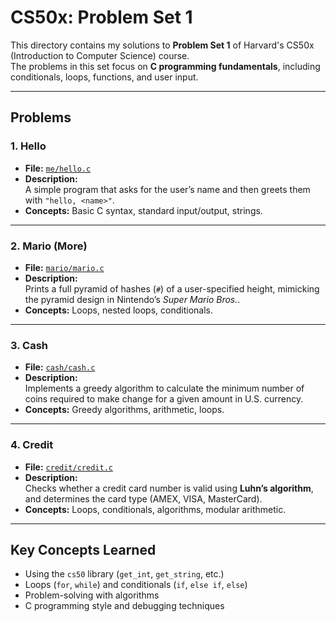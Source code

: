 # CS50x: Problem Set 1 

This directory contains my solutions to **Problem Set 1** of Harvard's CS50x (Introduction to Computer Science) course.  
The problems in this set focus on **C programming fundamentals**, including conditionals, loops, functions, and user input.

---

## Problems

### 1. Hello
- **File:** [`me/hello.c`](./me/hello.c)  
- **Description:**  
  A simple program that asks for the user’s name and then greets them with `"hello, <name>"`.  
- **Concepts:** Basic C syntax, standard input/output, strings.

---

### 2. Mario (More)
- **File:** [`mario/mario.c`](./mario/mario.c)  
- **Description:**  
  Prints a full pyramid of hashes (`#`) of a user-specified height, mimicking the pyramid design in Nintendo’s *Super Mario Bros.*.  
- **Concepts:** Loops, nested loops, conditionals.

---

### 3. Cash
- **File:** [`cash/cash.c`](./cash/cash.c)  
- **Description:**  
  Implements a greedy algorithm to calculate the minimum number of coins required to make change for a given amount in U.S. currency.  
- **Concepts:** Greedy algorithms, arithmetic, loops.

---

### 4. Credit
- **File:** [`credit/credit.c`](./credit/credit.c)  
- **Description:**  
  Checks whether a credit card number is valid using **Luhn’s algorithm**, and determines the card type (AMEX, VISA, MasterCard).  
- **Concepts:** Loops, conditionals, algorithms, modular arithmetic.

---

## Key Concepts Learned
- Using the `cs50` library (`get_int`, `get_string`, etc.)  
- Loops (`for`, `while`) and conditionals (`if`, `else if`, `else`)  
- Problem-solving with algorithms  
- C programming style and debugging techniques  
